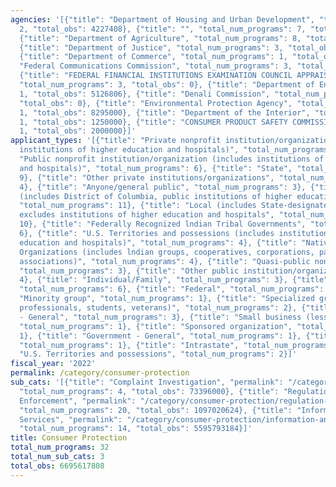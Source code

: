 ```yaml
---
agencies: '[{"title": "Department of Housing and Urban Development", "total_num_programs":
  2, "total_obs": 4227408}, {"title": "", "total_num_programs": 7, "total_obs": 915600091},
  {"title": "Department of Agriculture", "total_num_programs": 8, "total_obs": 444443669},
  {"title": "Department of Justice", "total_num_programs": 3, "total_obs": 41174834},
  {"title": "Department of Commerce", "total_num_programs": 1, "total_obs": 0}, {"title":
  "Federal Communications Commission", "total_num_programs": 3, "total_obs": 5273500000},
  {"title": "FEDERAL FINANCIAL INSTITUTIONS EXAMINATION COUNCIL APPRAISAL SUBCOMMITTEE",
  "total_num_programs": 3, "total_obs": 0}, {"title": "Department of Energy", "total_num_programs":
  1, "total_obs": 5126806}, {"title": "Denali Commission", "total_num_programs": 1,
  "total_obs": 0}, {"title": "Environmental Protection Agency", "total_num_programs":
  1, "total_obs": 8295000}, {"title": "Department of the Interior", "total_num_programs":
  1, "total_obs": 1250000}, {"title": "CONSUMER PRODUCT SAFETY COMMISSION", "total_num_programs":
  1, "total_obs": 2000000}]'
applicant_types: '[{"title": "Private nonprofit institution/organization (includes
  institutions of higher education and hospitals)", "total_num_programs": 8}, {"title":
  "Public nonprofit institution/organization (includes institutions of higher education
  and hospitals)", "total_num_programs": 6}, {"title": "State", "total_num_programs":
  9}, {"title": "Other private institutions/organizations", "total_num_programs":
  4}, {"title": "Anyone/general public", "total_num_programs": 3}, {"title": "State
  (includes District of Columbia, public institutions of higher education and hospitals)",
  "total_num_programs": 11}, {"title": "Local (includes State-designated lndian Tribes,
  excludes institutions of higher education and hospitals", "total_num_programs":
  10}, {"title": "Federally Recognized lndian Tribal Governments", "total_num_programs":
  6}, {"title": "U.S. Territories and possessions (includes institutions of higher
  education and hospitals)", "total_num_programs": 4}, {"title": "Native American
  Organizations (includes lndian groups, cooperatives, corporations, partnerships,
  associations)", "total_num_programs": 4}, {"title": "Quasi-public nonprofit institution/organization",
  "total_num_programs": 3}, {"title": "Other public institution/organization", "total_num_programs":
  4}, {"title": "Individual/Family", "total_num_programs": 3}, {"title": "Profit organization",
  "total_num_programs": 6}, {"title": "Federal", "total_num_programs": 3}, {"title":
  "Minority group", "total_num_programs": 1}, {"title": "Specialized group (e.g. health
  professionals, students, veterans)", "total_num_programs": 2}, {"title": "Non-Government
  - General", "total_num_programs": 3}, {"title": "Small business (less than 500 employees)",
  "total_num_programs": 1}, {"title": "Sponsored organization", "total_num_programs":
  1}, {"title": "Government - General", "total_num_programs": 1}, {"title": "Interstate",
  "total_num_programs": 1}, {"title": "Intrastate", "total_num_programs": 1}, {"title":
  "U.S. Territories and possessions", "total_num_programs": 2}]'
fiscal_year: '2022'
permalink: /category/consumer-protection
sub_cats: '[{"title": "Complaint Investigation", "permalink": "/category/consumer-protection/complaint-investigation",
  "total_num_programs": 4, "total_obs": 73396000}, {"title": "Regulation, Inspection,
  Enforcement", "permalink": "/category/consumer-protection/regulation--inspection--enforcement",
  "total_num_programs": 20, "total_obs": 1097020624}, {"title": "Information and Educational
  Services", "permalink": "/category/consumer-protection/information-and-educational-services",
  "total_num_programs": 14, "total_obs": 5595793184}]'
title: Consumer Protection
total_num_programs: 32
total_num_sub_cats: 3
total_obs: 6695617808
---
```


